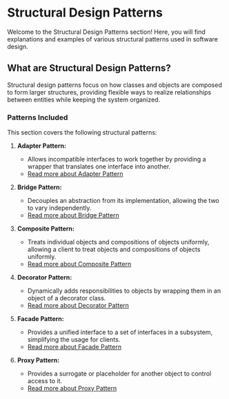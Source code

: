 # Structural Design Patterns

Welcome to the Structural Design Patterns section! Here, you will find explanations and examples of various structural patterns used in software design.

## What are Structural Design Patterns?

Structural design patterns focus on how classes and objects are composed to form larger structures, providing flexible ways to realize relationships between entities while keeping the system organized.

### Patterns Included

This section covers the following structural patterns:

1. **Adapter Pattern:**
   - Allows incompatible interfaces to work together by providing a wrapper that translates one interface into another.
   - [Read more about Adapter Pattern](01-Adapter.md)

2. **Bridge Pattern:**
   - Decouples an abstraction from its implementation, allowing the two to vary independently.
   - [Read more about Bridge Pattern](02-Bridge.md)

3. **Composite Pattern:**
   - Treats individual objects and compositions of objects uniformly, allowing a client to treat objects and compositions of objects uniformly.
   - [Read more about Composite Pattern](03-Composite.md)

4. **Decorator Pattern:**
   - Dynamically adds responsibilities to objects by wrapping them in an object of a decorator class.
   - [Read more about Decorator Pattern](04-Decorator.md)

5. **Facade Pattern:**
   - Provides a unified interface to a set of interfaces in a subsystem, simplifying the usage for clients.
   - [Read more about Facade Pattern](05-Facade.md)

6. **Proxy Pattern:**
   - Provides a surrogate or placeholder for another object to control access to it.
   - [Read more about Proxy Pattern](06-Proxy.md)
